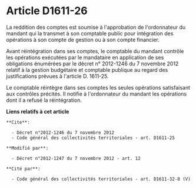 # Article D1611-26

La reddition des comptes est soumise à l'approbation de l'ordonnateur du mandant qui la transmet à son comptable public pour
intégration des opérations à son compte de gestion ou à son compte financier. 

Avant réintégration dans ses comptes, le comptable du mandant contrôle les opérations exécutées par le mandataire en
application de ses obligations énumérées par le décret n° 2012-1246 du 7 novembre 2012 relatif à la gestion budgétaire et
comptable publique au regard des justifications prévues à l'article D. 1611-25. 

Le comptable réintègre dans ses comptes les seules opérations satisfaisant aux contrôles précités. Il notifie à l'ordonnateur
du mandant les opérations dont il a refusé la réintégration.

**Liens relatifs à cet article**

	**Cite**:

	  - Décret n°2012-1246 du 7 novembre 2012
	  - Code général des collectivités territoriales - art. D1611-25

	**Modifié par**:

	  - Décret n°2012-1247 du 7 novembre 2012 - art. 12

	**Cité par**:

	  - Code général des collectivités territoriales - art. D1611-32-8 (V)
